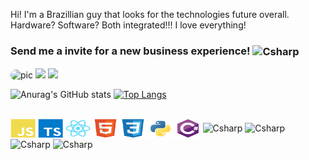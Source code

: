 Hi!
I'm a Brazillian guy that looks for the technologies future overall. Hardware? Software? Both integrated!!! I love everything!
### Send me a invite for a new business experience! <img align="center" alt="Csharp" height="30" width="40" src="https://icongr.am/octicons/bell-fill.svg?size=128&color=ffffff">
<div>
    <img alt="pic" height="128" style="border-radius:50px;" src="https://media.licdn.com/dms/image/C5603AQGnq4mFfwW-0w/profile-displayphoto-shrink_800_800/0/1647869437557?e=1682553600&v=beta&t=q4DB3RrgK2EZYUKck8OIhuUcVLSDWvhllL9IzFVubDA">
  <a href = "mailto:lukasburdaferreira@gmail.com"><img src="https://img.shields.io/badge/-Gmail-%23333?style=for-the-badge&logo=gmail&logoColor=white" target="_blank"></a>
  <a href="https://www.linkedin.com/in/lukasburdalongo" target="_blank"><img src="https://img.shields.io/badge/-LinkedIn-%230077B5?style=for-the-badge&logo=linkedin&logoColor=white" target="_blank"></a>
</div>

 ![Anurag's GitHub stats](https://github-readme-stats.vercel.app/api?username=lukas-burda&show_icons=true&theme=dracula)
 [![Top Langs](https://github-readme-stats.vercel.app/api/top-langs/?username=anuraghazra&layout=compact)](https://github.com/lukas-burda/github-readme-stats)

<div style="display: inline_block"><br>
  <img align="center" alt="Js" height="30" width="40" src="https://raw.githubusercontent.com/devicons/devicon/master/icons/javascript/javascript-plain.svg">
  <img align="center" alt="Ts" height="30" width="40" src="https://raw.githubusercontent.com/devicons/devicon/master/icons/typescript/typescript-plain.svg">
  <img align="center" alt="React" height="30" width="40" src="https://raw.githubusercontent.com/devicons/devicon/master/icons/react/react-original.svg">
  <img align="center" alt="HTML" height="30" width="40" src="https://raw.githubusercontent.com/devicons/devicon/master/icons/html5/html5-original.svg">
  <img align="center" alt="CSS" height="30" width="40" src="https://raw.githubusercontent.com/devicons/devicon/master/icons/css3/css3-original.svg">
  <img align="center" alt="Python" height="30" width="40" src="https://raw.githubusercontent.com/devicons/devicon/master/icons/python/python-original.svg">
  <img align="center" alt="Csharp" height="30" width="40" src="https://raw.githubusercontent.com/devicons/devicon/master/icons/csharp/csharp-original.svg">
  <img align="center" alt="Csharp" height="30" width="40" src="https://icongr.am/devicon/dot-net-original-wordmark.svg?size=128&color=00bfff">
  <img align="center" alt="Csharp" height="30" width="40" src="https://icongr.am/devicon/angularjs-original.svg?size=128&color=currentColor">
  <img align="center" alt="Csharp" height="30" width="40" src="https://icongr.am/devicon/docker-plain-wordmark.svg?size=128&color=00bfff">
  <img align="center" alt="Csharp" height="30" width="40" src="https://cdn-icons-png.flaticon.com/512/3161/3161158.png">
</div>
